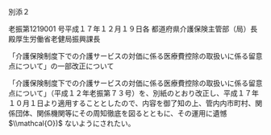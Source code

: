 別添２

老振第1219001 号平成１７年１２月１９日各 都道府県介護保険主管部（局）長 殿厚生労働省老健局振興課長

「介護保険制度下での介護サービスの対価に係る医療費控除の取扱いに係る留意点について」の一部改正について

「介護保険制度下での介護サービスの対価に係る医療費控除の取扱いに係る留意点について」（平成１２年老振第７３号）を、別紙のとおり改正し、平成１７年１０月１日より適用することとしたので、内容を御了知の上、管内内市町村、関係団体、関係機関等にその周知徹底を図るとともに、その運用に遺憾 $\\mathcal{O})$ ないようにされたい。